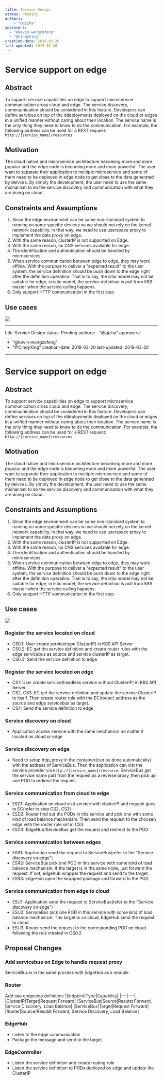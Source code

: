 ```yaml
---
title: Service Design
status: Pending
authors:
    - "@qizha"
approvers:
  - "@kevin-wangzefeng"
  - "@CindyXing"
creation-date: 2019-03-20
last-updated: 2019-03-20
---
```


# Service support on edge

## Abstract
To support service capabilities on edge to support microservice communication cross cloud and edge.
The service discovery, commuunication should be considered in this feature.
Developers can define services on top of the ddeployments deployed on the cloud or edges in a unified manner without caring about their location. The service name is the only thing they need to know to do the communication. For example, the following address can be used for a REST  request:
`http://{service_name}/resources`

## Motivation
The cloud native and microservice architecture becoming more and more popular and the edge node is becoming more and more powerful. The user want to separate their application to multiple microservice and some of them need to be deployed in edge node to get close to the data generated by deivces. By simply the development, the user need to use the same michanism to do the service discovery and communication with what they are doing on cloud.

## Constraints and Assumptions
1. Since the edge environment can be some non-standard system to running on some specific devices so we should not rely on the kernel network capability. In that way, we need to use userspace proxy to implement the data proxy on edge.
2. With the same reason, clusterIP is not supported on Edge.
3. With the same reason, no DNS services available for edge.
4. The identification and authentication should be handled by microservices.
5. When service communication between edge to edge, they may work offline. With the purpose to deliver a "expected result" to the user system, the service definition should be push down to the edge right after the definition operation. That is to say, the istio model may not be suitable for edge, in istio model, the service definition is pull from K8S master when the service calling happens.
6. Only support HTTP communication in the first step

## Use cases
<img src="../images/proposals/service-design.png">

---
title: Service Design
status: Pending
authors:
    - "@qizha"
approvers:
  - "@kevin-wangzefeng"
  - "@CindyXing"
creation-date: 2019-03-20
last-updated: 2019-03-20
---

# Service support on edge

## Abstract
To support service capabilities on edge to support microservice communication cross cloud and edge.
The service discovery, commuunication should be considered in this feature.
Developers can define services on top of the ddeployments deployed on the cloud or edges in a unified manner without caring about their location. The service name is the only thing they need to know to do the communication. For example, the following address can be used for a REST  request:
`http://{service_name}/resources`

## Motivation
The cloud native and microservice architecture becoming more and more popular and the edge node is becoming more and more powerful. The user want to separate their application to multiple microservice and some of them need to be deployed in edge node to get close to the data generated by deivces. By simply the development, the user need to use the same michanism to do the service discovery and communication with what they are doing on cloud.

## Constraints and Assumptions
1. Since the edge environment can be some non-standard system to running on some specific devices so we should not rely on the kernel network capability. In that way, we need to use userspace proxy to implement the data proxy on edge.
2. With the same reason, clusterIP is not supported on Edge.
3. With the same reason, no DNS services available for edge.
4. The identification and authentication should be handled by microservices.
5. When service communication between edge to edge, they may work offline. With the purpose to deliver a "expected result" to the user system, the service definition should be push down to the edge right after the definition operation. That is to say, the istio model may not be suitable for edge, in istio model, the service definition is pull from K8S master when the service calling happens.
6. Only support HTTP communication in the first step

## Use cases
<img src="../images/proposals/service-design.png">

### Register the service located on cloud
* CS0.1: User create service(type ClusterIP) in K8S API Server
* CS0.2: EC get the service definition and create router rules with the edge servicebus as source and service clusterIP as target.
* CS0.3: Send the service definition to edge

### Register the service located on edge
* CS1: User create service(headless service without ClusterIP) in K8S API Server
* CS2, CS3: EC get the service definiton and update the service ClusterIP to itself. Then create router rule with the EC(router) address as the source and edge servicebus as target.
* CS4: Send the service definition to edge

### Service discovery on cloud
* Application access service with the same mechanism no matter it located on cloud or edge

### Service discovery on edge
* Need to setup http_proxy in the container(can be done automatically) with the address of ServiceBus. Then the application can vist the service provider via `http://{service_name}/resource`. ServiceBus get the service name part from the request as a reverse proxy, then pick up one POD to redirect the request.

### Service communication from cloud to edge
* ESD1: Application on cloud visit service with clusterIP and request goes to EC(refer to step CS2, CS3)
* ESD2: Router find out the PODs in this service and pick one with some kind of load balance mechanism. Then send the request to the choosen edge with the router rule set in CS3.
* ESD3: EdgeHub/ServiceBus get the request and redirect to the POD

### Service communication between edges
* ESR1: Application send the request to ServiceBus(refer to the "Service discovery on edge")
* ESR2: ServiceBus pick one POD in this service with some kind of load balance mechanism. If the target is in the same node, just forward the request. If not, edgehub wrapper the request and send to the target.
* ESR3: EdgeHub open the wrapped package and forward to the POD

### Service communication from edge to cloud
* ESU1: Application send the request to ServiceBus(refer to the "Service discovery on edge")
* ESU2: ServiceBus pick one POD in this service with some kind of load balance mechanism. The target is on cloud, EdgeHub send the request to cloud.
* ESU3: Router send the request to the corresponding POD on cloud following the rule created in CS0.2

## Proposal Changes
### Add servicebus on Edge to handle request proxy
ServiceBus is in the same process with EdgeHub as a module

### Router
Add two endpoints definition:
|Endpoint|Type|Capability|
|---|---|
|ClusterIP|Target|Request Forward|
|ServiceBus|Source|Resutst Forward, Service Discovery, Load Balance|
|ServiceBus|Target|Request Forward|
|Router|Source|Resutst Forward, Service Discovery, Load Balance|

### EdgeHub
* Listen to the edge communication
* Package the message and send to the target

### EdgeController
* Listen the service definition and create routing rule
* Listen the service definition to PODs deployed on edge and update the ClusterIP


